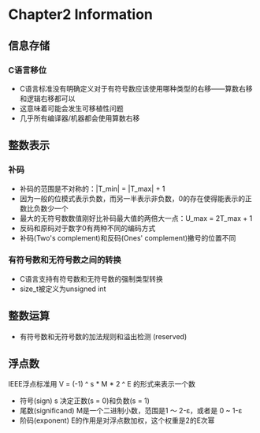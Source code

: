 # Chapter2 Information

## 信息存储

### C语言移位

- C语言标准没有明确定义对于有符号数应该使用哪种类型的右移——算数右移和逻辑右移都可以
- 这意味着可能会发生可移植性问题
- 几乎所有编译器/机器都会使用算数右移

## 整数表示

### 补码

- 补码的范围是不对称的：|T_min| = |T_max| + 1
- 因为一般的位模式表示负数，而另一半表示非负数，0的存在使得能表示的正数比负数少一个
- 最大的无符号数数值刚好比补码最大值的两倍大一点：U_max = 2T_max + 1
- 反码和原码对于数字0有两种不同的编码方式
- 补码(Two's complement)和反码(Ones' complement)撇号的位置不同

### 有符号数和无符号数之间的转换

- C语言支持有符号数和无符号数的强制类型转换
- size_t被定义为unsigned int

## 整数运算

- 有符号数和无符号数的加法规则和溢出检测
(reserved)

## 浮点数

IEEE浮点标准用 V = (-1) ^ s * M * 2 ^ E 的形式来表示一个数

- 符号(sign) s 决定正数(s = 0)和负数(s = 1)
- 尾数(significand) M是一个二进制小数，范围是1 ～ 2-ε，或者是 0 ~ 1-ε
- 阶码(exponent) E的作用是对浮点数加权，这个权重是2的E次幂
